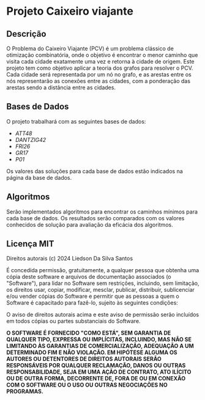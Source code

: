 # Projeto Caixeiro viajante
## Descrição
 O Problema do Caixeiro Viajante (PCV) é um problema clássico de otimização combinatória, onde o objetivo é encontrar o menor caminho que visita cada cidade exatamente uma vez e retorna à cidade de origem. Este projeto tem como objetivo aplicar a teoria dos grafos para resolver o PCV. Cada cidade será representada por um nó no grafo, e as arestas entre os nós representarão as conexões entre as cidades, com a ponderação das arestas sendo a distância entre as cidades.

## Bases de Dados

O projeto trabalhará com as seguintes bases de dados:
- *ATT48*
- *DANTZIG42*
- *FRI26*
- *GR17*
- *P01*

Os valores das soluções para cada base de dados estão indicados na página da base de dados.


## Algoritmos

Serão implementados algoritmos para encontrar os caminhos mínimos para cada base de dados. Os resultados serão comparados com os valores conhecidos de solução para avaliação da eficácia dos algoritmos.

## Licença MIT

Direitos autorais (c) 2024 Liedson Da Silva Santos

É concedida permissão, gratuitamente, a qualquer pessoa que obtenha uma cópia
deste software e arquivos de documentação associados (o "Software"), para lidar
no Software sem restrições, incluindo, sem limitação, os direitos
usar, copiar, modificar, mesclar, publicar, distribuir, sublicenciar e/ou vender
cópias do Software e permitir que as pessoas a quem o Software é
capacitado para fazê-lo, sujeito às seguintes condições:

O aviso de direitos autorais acima e este aviso de permissão serão incluídos em todos
cópias ou partes substanciais do Software.

**O SOFTWARE É FORNECIDO "COMO ESTÁ", SEM GARANTIA DE QUALQUER TIPO, EXPRESSA OU
IMPLÍCITAS, INCLUINDO, MAS NÃO SE LIMITANDO ÀS GARANTIAS DE COMERCIALIZAÇÃO,
ADEQUAÇÃO A UM DETERMINADO FIM E NÃO VIOLAÇÃO. EM HIPÓTESE ALGUMA
OS AUTORES OU DETENTORES DE DIREITOS AUTORAIS SERÃO RESPONSÁVEIS POR QUALQUER RECLAMAÇÃO, DANOS OU OUTRAS
RESPONSABILIDADE, SEJA EM UMA AÇÃO DE CONTRATO, ATO ILÍCITO OU DE OUTRA FORMA, DECORRENTE DE,
FORA DE OU EM CONEXÃO COM O SOFTWARE OU O USO OU OUTRAS NEGOCIAÇÕES NO
PROGRAMAS.**

